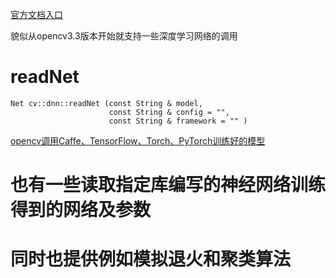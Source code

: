 [官方文档入口](https://blog.51cto.com/gloomyfish/2095418)

貌似从opencv3.3版本开始就支持一些深度学习网络的调用
# readNet
```
Net cv::dnn::readNet (const String & model, 
                      const String & config = "", 
                      const String & framework = "" )
```
[opencv调用Caffe、TensorFlow、Torch、PyTorch训练好的模型](https://blog.csdn.net/shanglianlm/article/details/80030569)
# 也有一些读取指定库编写的神经网络训练得到的网络及参数
# 同时也提供例如模拟退火和聚类算法
